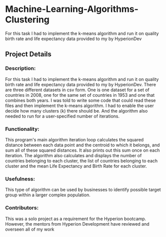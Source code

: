 # Machine-Learning-Algorithms-Clustering
For this task I had to implement the k-means algorithm and run it on quality birth rate and life expectancy data provided to my by HyperionDev

## Project Details

### Description:
For this task I had to implement the k-means algorithm and run it on quality birth rate and life expectancy data provided to my by HyperionDev. 
There are three different datasets in csv form. One is one dataset for a set of countries in 2008, one for the same set of countries in 1953 and one that combines both years. 
I was told to write some code that could read these files and then implement the k-means algorithm. I had to enable the user decide how many clusters (k) there should be. And
the algorithm also needed to run for a user-specified number of iterations.

### Functionality:
This program's main algorithm iteration loop calculates the squared distance between each data point and the centroid to which it belongs, and sum all of these squared distances.
It also prints out this sum once on each iteration. The algorithm also calculates and displays the number of countries belonging to each cluster, the list of countries belonging 
to each cluster and the mean Life Expectancy and Birth Rate for each cluster.

### Usefulness:
This type of algorithm can be used by businesses to identify possible target group within a larger complex population.

### Contributors:
This was a solo project as a requirement for the Hyperion bootcamp. However, the mentors from Hyperion Development have reviewed and overseen all of my work
